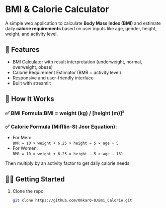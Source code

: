 # BMI & Calorie Calculator

A simple web application to calculate **Body Mass Index (BMI)** and estimate daily **calorie requirements** based on user inputs like age, gender, height, weight, and activity level.

## 🚀 Features

- BMI Calculator with result interpretation (underweight, normal, overweight, obese)
- Calorie Requirement Estimator (BMR + activity level)
- Responsive and user-friendly interface
- Built with streamlit

## 🧮 How It Works

### ✅ BMI Formula:BMI = weight (kg) / [height (m)]²



### ✅ Calorie Formula (Mifflin-St Jeor Equation):

- For Men:  
  `BMR = 10 × weight + 6.25 × height − 5 × age + 5`
- For Women:  
  `BMR = 10 × weight + 6.25 × height − 5 × age − 161`

Then multiply by an activity factor to get daily calorie needs.


## 🧑‍💻 Getting Started

1. Clone the repo:
   ```bash
   git clone https://github.com/Omkar0-0/Bmi_Calorie.git


